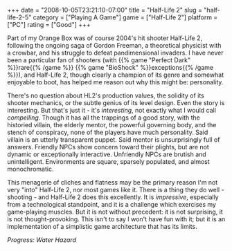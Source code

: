 +++
date = "2008-10-05T23:21:10-07:00"
title = "Half-Life 2"
slug = "half-life-2-5"
category = ["Playing A Game"]
game = ["Half-Life 2"]
platform = ["PC"]
rating = ["Good"]
+++

Part of my Orange Box was of course 2004's hit shooter Half-Life 2, following the ongoing saga of Gordon Freeman, a theoretical physicist with a crowbar, and his struggle to defeat pandimensional invaders.  I have never been a particular fan of shooters (with {{% game "Perfect Dark" %}}rare{{% /game %}} {{% game "BioShock" %}}exceptions{{% /game %}}), and Half-Life 2, though clearly a champion of its genre and somewhat enjoyable to boot, has helped me reason out why this might be: personality.

There's no question about HL2's production values, the solidity of its shooter mechanics, or the subtle genius of its level design.  Even the story is interesting.  But that's just it - it's <i>interesting</i>, not exactly what I would call <i>compelling</i>.  Though it has all the trappings of a good story, with the historied villain, the elderly mentor, the powerful governing body, and the stench of conspiracy, none of the players have much personality.  Said villain is an utterly transparent puppet.  Said mentor is unsurprisingly full of answers.  Friendly NPCs show concern toward their plights, but are not dynamic or exceptionally interactive.  Unfriendly NPCs are brutish and unintelligent.  Environments are square, sparsely populated, and almost monochromatic.

This menagerie of cliches and flatness may be the primary reason I'm not very "into" Half-Life 2, nor most games like it.  There is a thing they do well - shooting - and Half-Life 2 does this excellently.  It is <i>impressive</i>, especially from a technological standpoint, and it is a challenge which exercises my game-playing muscles.  But it is not without precedent: it is not surprising, it is not thought-provoking.  This isn't to say I won't have fun with it; but it is an implementation of a simplistic game architecture that has its limits.

<i>Progress: Water Hazard</i>